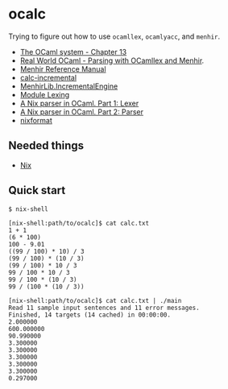 # ocalc

Trying to figure out how to use `ocamllex`, `ocamlyacc`, and `menhir`.
 * [The OCaml system - Chapter 13](https://caml.inria.fr/pub/docs/manual-ocaml/lexyacc.html)
 * [Real World OCaml - Parsing with OCamllex and Menhir](https://dev.realworldocaml.org/parsing-with-ocamllex-and-menhir.html).
 * [Menhir Reference Manual](http://gallium.inria.fr/~fpottier/menhir/manual.html)
 * [calc-incremental](https://gitlab.inria.fr/fpottier/menhir/tree/master/demos/calc-incremental)
 * [MenhirLib.IncrementalEngine](https://gitlab.inria.fr/fpottier/menhir/blob/master/src/IncrementalEngine.ml)
 * [Module Lexing](https://caml.inria.fr/pub/docs/manual-ocaml/libref/Lexing.html)
 * [A Nix parser in OCaml. Part 1: Lexer](https://pl-rants.net/posts/nix-parser-in-ocaml-part1/)
 * [A Nix parser in OCaml. Part 2: Parser](https://pl-rants.net/posts/nix-parser-in-ocaml-part2/)
 * [nixformat](https://github.com/d2km/nixformat)

Needed things
---
 * [Nix](https://nixos.org/nix/)

Quick start
---
```
$ nix-shell
```
```
[nix-shell:path/to/ocalc]$ cat calc.txt
1 + 1
(6 * 100)
100 - 9.01
((99 / 100) * 10) / 3
(99 / 100) * (10 / 3)
(99 / 100) * 10 / 3
99 / 100 * 10 / 3
99 / 100 * (10 / 3)
99 / (100 * (10 / 3))
```
```
[nix-shell:path/to/ocalc]$ cat calc.txt | ./main
Read 11 sample input sentences and 11 error messages.
Finished, 14 targets (14 cached) in 00:00:00.
2.000000
600.000000
90.990000
3.300000
3.300000
3.300000
3.300000
3.300000
0.297000
```
